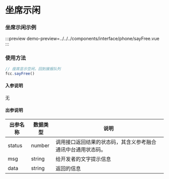 # 坐席示闲
### 坐席示闲示例

:::preview
demo-preview=../../../components/interface/phone/sayFree.vue
:::

### 使用方法
```typescript
// 座席显示空闲，回到接报队列
fcc.sayFree()
```
<!-- **入参说明** -->
#### 入参说明
无

#### 出参说明

| **出参名称** | **数据类型** | **说明**                         |
| -------- | -------- | ------------------------------ |
| status   | number   | 调用接口返回结果的状态码，其含义参考融合通讯中台通用状态码。 |
| msg      | string   | 给开发者的文字提示信息                    |
| data     | string   | 返回的信息                          |

